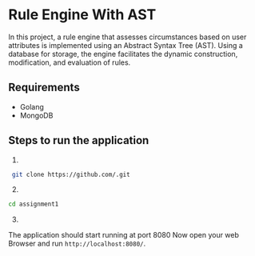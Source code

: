 # Rule Engine With AST
In this project, a rule engine that assesses circumstances based on user attributes is implemented using an Abstract Syntax Tree (AST). Using a database for storage, the engine facilitates the dynamic construction, modification, and evaluation of rules.


## Requirements
- Golang
- MongoDB

## Steps to run the application

1.

```bash
 git clone https://github.com/.git
```

2.

```bash
cd assignment1
```

3.



The application should start running at port 8080
Now open your web Browser and run ``http://localhost:8080/``.
